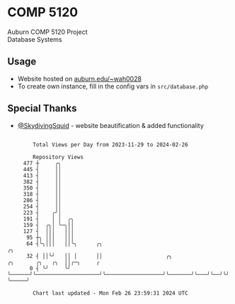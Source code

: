 # COMP 5120
Auburn COMP 5120 Project  
Database Systems

## Usage
- Website hosted on [auburn.edu/~wah0028](https://webhome.auburn.edu/~wah0028/)
- To create own instance, fill in the config vars in `src/database.php`

## Special Thanks
- [@SkydivingSquid](https://github.com/SkydivingSquid) - website beautification & added functionality

```

        Total Views per Day from 2023-11-29 to 2024-02-26

        Repository Views
     477 ┼     ╭╮
     445 ┤     ││
     413 ┤     ││
     382 ┤     ││
     350 ┤     ││
     318 ┤     ││
     286 ┤     ││
     254 ┤     ││
     223 ┤    ╭╯│
     191 ┤    │ │  ╭╮
     159 ┤  ╭╮│ ╰─╮││
     127 ┤  │││   │││
      95 ┼╮ │││   │││
      64 ┤╰╮│││   ││╰╮      ╭╮                                                          ╭╮
      32 ┤ ││╰╯   ││ │      ││                    ╭╮                  ╭╮       ╭╮   ╭╮  ││╭─╮     ╭
       0 ┤ ╰╯     ╰╯ ╰──────╯╰────────────────────╯╰──────────────────╯╰───────╯╰───╯╰──╯╰╯ ╰─────╯

        Chart last updated - Mon Feb 26 23:59:31 2024 UTC
        
```
